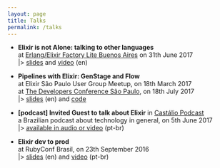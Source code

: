 ```yaml
---
layout: page
title: Talks
permalink: /talks
---
```


* **Elixir is not Alone: talking to other languages**  
 at [Erlang/Elixir Factory Lite Buenos Aires](http://www.erlang-factory.com/eflba2017/) on 31th June 2017  
 |> [slides](https://speakerdeck.com/nirev/elixir-is-not-alone-talking-to-other-languages) and [video](https://youtu.be/YJ_0VxRiZGA) (en)  
 
* **Pipelines with Elixir: GenStage and Flow**  
 at Elixir São Paulo User Group Meetup, on 18th March 2017  
 at [The Developers Conference São Paulo](http://www.thedevelopersconference.com.br/tdc/2017/saopaulo/trilha-programacao-funcional), on 18th July 2017  
 |> [slides](https://speakerdeck.com/nirev/elixirs-genstage-and-flow) (en) and [code](https://github.com/nirev/gen_stage_example)  
 
* **[podcast] Invited Guest to talk about Elixir**
 in [Castálio Podcast](http://castalio.info)  
 a Brazilian podcast about technology in general, on 5th June 2017  
 |> [available in audio or video](http://castalio.info/episodio-103-linguagem-de-programacao-elixir.html) (pt-br)

* **Elixir dev to prod**  
 at RubyConf Brasil, on 23th September 2016  
 |> [slides](https://speakerdeck.com/nirev/elixir-dev-to-prod) (en) and [video](https://www.eventials.com/player-embed/OTc2OzY1OTc3/) (pt-br)

